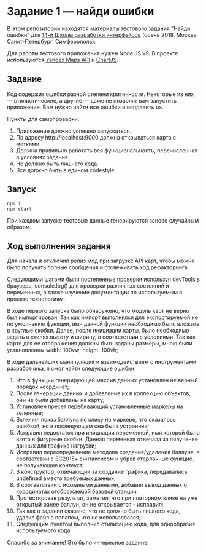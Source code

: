 # Задание 1 — найди ошибки

В этом репозитории находятся материалы тестового задания "Найди ошибки" для [14-й Школы разработки интерфейсов](https://academy.yandex.ru/events/frontend/shri_msk-2018-2) (осень 2018, Москва, Санкт-Петербург, Симферополь).

Для работы тестового приложения нужен Node.JS v9. В проекте используются [Yandex Maps API](https://tech.yandex.ru/maps/doc/jsapi/2.1/quick-start/index-docpage/) и [ChartJS](http://www.chartjs.org).

## Задание

Код содержит ошибки разной степени критичности. Некоторые из них — стилистические, а другие — даже не позволят вам запустить приложение. Вам нужно найти все ошибки и исправить их.

Пункты для самопроверки:

1. Приложение должно успешно запускаться.
1. По адресу http://localhost:9000 должна открываться карта с метками.
1. Должна правильно работать вся функциональность, перечисленная в условиях задания.
1. Не должно быть лишнего кода.
1. Все должно быть в едином codestyle.

## Запуск

```
npm i
npm start
```

При каждом запуске тестовые данные генерируются заново случайным образом.

## Ход выполнения задания

Для начала я отключил релиз мод  при загрузке API карт, чтобы можно было получать полные сообщения и отслеживать ход рефакторинга.

Следующими шагами были постепенные проверки используя devTools в браузере, console.log() для проверки различных состояний 
и переменных, а также изучение документации по используемым в проекте технологиям.

В ходе первого запуска было обнаружено, что модуль карт не верно был импортирован. Так как импорт выполнялся для экспортируемой не по умолчанию функции, 
имя данной функции необходимо было вложить в круглые скобки.
Далее, после инициации карты, было необходимо задать в стилях высоту и ширину, в соответствии с условиями. Так как карте 
для ее отображения должны быть заданы размеры, мною были установленны width: 100vw; height: 100vh;

В ходе дальнейших манипуляций и взаимодействием с инструментами разработчика, я смог найти следующие ошибки: 

1. Что в функции генерирующей массив данных установлен не верный порядок координат;
1. После генерации данных и добавление их в коллекцию объектов, они не были добавлены на карту;
1. Установлен пресет перебивающий установленные маркеры на зеленные;
1. Включил показ баллуна по клику на маркере, что оказалось ошибкой, но в последующем она была устраннеа;
1. Исправил недостаток при инициации переменной, имя которой было взято в фигурные скобки. Данная перменная отвечала за
получение данных для графика нагрузки;
1. Исправил переопределение методова создания/удаления баллуна, в соответсвии с ЕС2015+ синтаксисом и убрав стерлочные 
функцие, не получающие контекст;
1. В конструктор, отвечающий за создание графика, передавались undefined вместо требуемых данных;
1. В соответствии с исходными данными, добавил вывод данных о координатах отображаемой базовой станции;
1. Протестировав результат, заметил, что при повторном клике на уже открытый ранее баллун, он не открывается - исправил;
1. Так как в задании сказано, что не должно быть лишнего кода, удалил файл с попапом, что не использовался;
1. Следующим пунктом выполнил стилизацию кода, для однообразия используемого кода

Спасибо за внимание! Это было интересное задание. 
